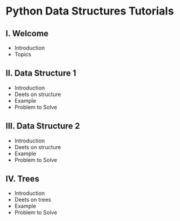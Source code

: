 # Python Data Structures Tutorials
## I. Welcome
* Introduction
* Topics
## II. Data Structure 1
* Introduction
* Deets on structure
* Example
* Problem to Solve
## III. Data Structure 2
* Introduction
* Deets on structure
* Example
* Problem to Solve
## IV. Trees
* Introduction
* Deets on trees
* Example
* Problem to Solve
